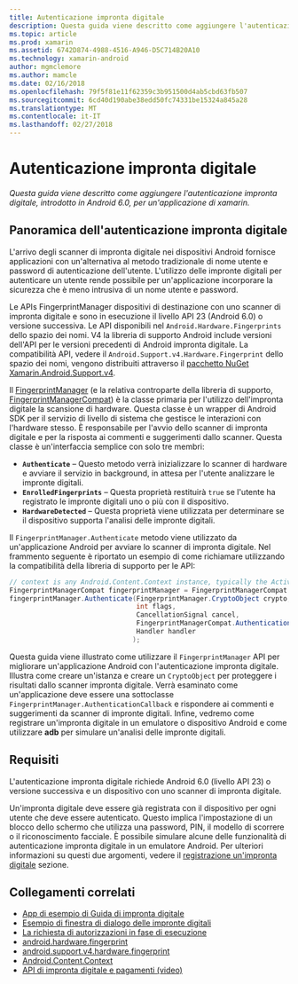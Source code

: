 ```yaml
---
title: Autenticazione impronta digitale
description: Questa guida viene descritto come aggiungere l'autenticazione impronta digitale, introdotto in Android 6.0, per un'applicazione di xamarin.
ms.topic: article
ms.prod: xamarin
ms.assetid: 6742D874-4988-4516-A946-D5C714B20A10
ms.technology: xamarin-android
author: mgmclemore
ms.author: mamcle
ms.date: 02/16/2018
ms.openlocfilehash: 79f5f81e11f62359c3b951500d4ab5cbd63fb507
ms.sourcegitcommit: 6cd40d190abe38edd50fc74331be15324a845a28
ms.translationtype: MT
ms.contentlocale: it-IT
ms.lasthandoff: 02/27/2018
---
```

# <a name="fingerprint-authentication"></a>Autenticazione impronta digitale

_Questa guida viene descritto come aggiungere l'autenticazione impronta digitale, introdotto in Android 6.0, per un'applicazione di xamarin._


## <a name="fingerprint-authentication-overview"></a>Panoramica dell'autenticazione impronta digitale

L'arrivo degli scanner di impronta digitale nei dispositivi Android fornisce applicazioni con un'alternativa al metodo tradizionale di nome utente e password di autenticazione dell'utente. L'utilizzo delle impronte digitali per autenticare un utente rende possibile per un'applicazione incorporare la sicurezza che è meno intrusiva di un nome utente e password.

Le APIs FingerprintManager dispositivi di destinazione con uno scanner di impronta digitale e sono in esecuzione il livello API 23 (Android 6.0) o versione successiva. Le API disponibili nel `Android.Hardware.Fingerprints` dello spazio dei nomi. V4 la libreria di supporto Android include versioni dell'API per le versioni precedenti di Android impronta digitale. La compatibilità API, vedere il `Android.Support.v4.Hardware.Fingerprint` dello spazio dei nomi, vengono distribuiti attraverso il [pacchetto NuGet Xamarin.Android.Support.v4](https://www.nuget.org/packages/Xamarin.Android.Support.v4/).

Il [FingerprintManager](http://developer.android.com/reference/android/hardware/fingerprint/FingerprintManager.html) (e la relativa controparte della libreria di supporto, [FingerprintManagerCompat](http://developer.android.com/reference/android/support/v4/hardware/fingerprint/FingerprintManagerCompat.html)) è la classe primaria per l'utilizzo dell'impronta digitale la scansione di hardware. Questa classe è un wrapper di Android SDK per il servizio di livello di sistema che gestisce le interazioni con l'hardware stesso. È responsabile per l'avvio dello scanner di impronta digitale e per la risposta ai commenti e suggerimenti dallo scanner. Questa classe è un'interfaccia semplice con solo tre membri:

* **`Authenticate`** &ndash; Questo metodo verrà inizializzare lo scanner di hardware e avviare il servizio in background, in attesa per l'utente analizzare le impronte digitali.
* **`EnrolledFingerprints`** &ndash; Questa proprietà restituirà `true` se l'utente ha registrato le impronte digitali uno o più con il dispositivo.
* **`HardwareDetected`** &ndash; Questa proprietà viene utilizzata per determinare se il dispositivo supporta l'analisi delle impronte digitali.

Il `FingerprintManager.Authenticate` metodo viene utilizzato da un'applicazione Android per avviare lo scanner di impronta digitale. Nel frammento seguente è riportato un esempio di come richiamare utilizzando la compatibilità della libreria di supporto per le API:

```csharp
// context is any Android.Content.Context instance, typically the Activity 
FingerprintManagerCompat fingerprintManager = FingerprintManagerCompat.From(context);
fingerprintManager.Authenticate(FingerprintManager.CryptoObject crypto,
                                int flags,
                                CancellationSignal cancel,
                                FingerprintManagerCompat.AuthenticationCallback callback,
                                Handler handler
                               );
```

Questa guida viene illustrato come utilizzare il `FingerprintManager` API per migliorare un'applicazione Android con l'autenticazione impronta digitale. Illustra come creare un'istanza e creare un `CryptoObject` per proteggere i risultati dallo scanner impronta digitale. Verrà esaminato come un'applicazione deve essere una sottoclasse `FingerprintManager.AuthenticationCallback` e rispondere ai commenti e suggerimenti da scanner di impronte digitali. Infine, vedremo come registrare un'impronta digitale in un emulatore o dispositivo Android e come utilizzare **adb** per simulare un'analisi delle impronte digitali.

## <a name="requirements"></a>Requisiti

L'autenticazione impronta digitale richiede Android 6.0 (livello API 23) o versione successiva e un dispositivo con uno scanner di impronta digitale. 

Un'impronta digitale deve essere già registrata con il dispositivo per ogni utente che deve essere autenticato. Questo implica l'impostazione di un blocco dello schermo che utilizza una password, PIN, il modello di scorrere o il riconoscimento facciale. È possibile simulare alcune delle funzionalità di autenticazione impronta digitale in un emulatore Android.  Per ulteriori informazioni su questi due argomenti, vedere il [registrazione un'impronta digitale](enrolling-fingerprint.md) sezione. 






## <a name="related-links"></a>Collegamenti correlati

- [App di esempio di Guida di impronta digitale](https://developer.xamarin.com/samples/monodroid/FingerprintGuide/)
- [Esempio di finestra di dialogo delle impronte digitali](https://developer.xamarin.com/samples/monodroid/android-m/FingerprintDialog/)
- [La richiesta di autorizzazioni in fase di esecuzione](http://developer.android.com/training/permissions/requesting.html)
- [android.hardware.fingerprint](http://developer.android.com/reference/android/hardware/fingerprint/package-summary.html)
- [android.support.v4.hardware.fingerprint](http://developer.android.com/reference/android/support/v4/hardware/fingerprint/package-summary.html)
- [Android.Content.Context](https://developer.xamarin.com/api/type/Android.Content.Context/)
- [API di impronta digitale e pagamenti (video)](https://youtu.be/VOn7VrTRlA4)
